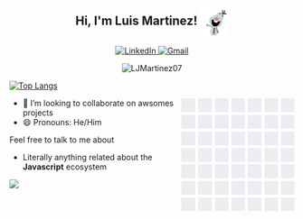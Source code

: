 <h2 align="center">Hi, I'm Luis Martinez!  
	<img width="50" align="center" src="https://raw.githubusercontent.com/LJMartinez07/LJMartinez07/master/assets/Olaf.gif"/>
</h2>
<p align="center">
	<a href="https://www.linkedin.com/in/luis-martinez-529324153/">
		<img src="https://img.shields.io/badge/-LuisMartinez-blue?style=flat-square&logo=Linkedin&logoColor=white&link=https://www.linkedin.com/in/luis-martinez-529324153/" alt="LinkedIn">
	</a>
	<a href="mailto:mrluismartinez28@gmail.com">
		<img src="https://img.shields.io/badge/-mrluismartinez28@gmail.com-c14438?style=flat&logo=Gmail&logoColor=white" alt="Gmail">
	</a>
	
</p>

<p align="center"> 
	<img src="https://github-readme-stats.vercel.app/api?username=LJMartinez07&show_icons=true&theme=vue" alt="LJMartinez07" /> 
</p>

[![Top Langs](https://github-readme-stats.vercel.app/api/top-langs/?username=ljmartinez07)](https://github.com/anuraghazra/github-readme-stats)

<img align="right" src="https://raw.githubusercontent.com/LJMartinez07/LJMartinez07/master/assets/github_wall.gif" width='200'>

- 👯 I’m looking to collaborate on awsomes projects
- 😄 Pronouns: He/Him

Feel free to talk to me about

- Literally anything related about the **Javascript** ecosystem


![](https://komarev.com/ghpvc/?username=ljmartinez07&color=red)
